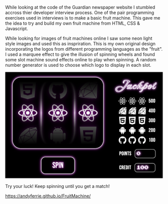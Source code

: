 While looking at the code of the Guardian newspaper website I stumbled accross thier developer interview process. One of the pair programming exercises used in interviews is to make a basic fruit machine. This gave me the idea to try and build my own fruit machine from HTML, CSS & Javascript. 

While looking for images of fruit machines online I saw some neon light style images and used this as inspriration. This is my own original design incorporating the logos from different programming languages as the "fruit". I used a marquee effect to give the illusion of spinning wheels and found some slot machine sound effects online to play when spinning. A random number generator is used to choose which logo to display in each slot.

<img src="./screenshot.png" width="800">

Try your luck! Keep spinning until you get a match!

https://andyferrie.github.io/FruitMachine/
